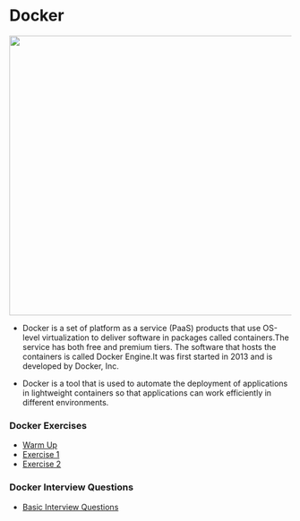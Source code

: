 # Docker
<img src="https://logos-world.net/wp-content/uploads/2021/02/Docker-Symbol.png" width="900" height="500" />

- Docker is a set of platform as a service (PaaS) products that use OS-level virtualization to deliver software in packages called containers.The service has both free and premium tiers. The software that hosts the containers is called Docker Engine.It was first started in 2013 and is developed by Docker, Inc.
 
- Docker is a tool that is used to automate the deployment of applications in lightweight containers so that applications can work efficiently in different environments.

### Docker Exercises
- <a href="https://github.com/houcemeddinechouket/docker/blob/main/Docker%20Exercises/Warm%20up.md">Warm Up</a>
- <a href="https://github.com/houcemeddinechouket/docker/blob/main/Docker%20Exercises/Exercise-1.md">Exercise 1</a>
- <a href="https://github.com/houcemeddinechouket/docker/blob/main/Docker%20Exercises/Exercise-2.md">Exercise 2</a>
### Docker Interview Questions
- <a href="https://github.com/houcemeddinechouket/docker/blob/main/Docker%20Interview%20Questions/Basic%20Docker%20Interview%20Questions.md">Basic Interview Questions</a>
